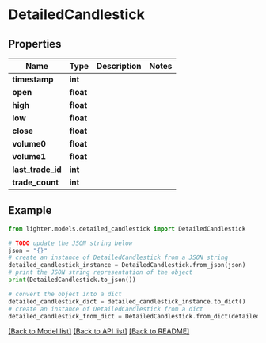 # DetailedCandlestick


## Properties

Name | Type | Description | Notes
------------ | ------------- | ------------- | -------------
**timestamp** | **int** |  | 
**open** | **float** |  | 
**high** | **float** |  | 
**low** | **float** |  | 
**close** | **float** |  | 
**volume0** | **float** |  | 
**volume1** | **float** |  | 
**last_trade_id** | **int** |  | 
**trade_count** | **int** |  | 

## Example

```python
from lighter.models.detailed_candlestick import DetailedCandlestick

# TODO update the JSON string below
json = "{}"
# create an instance of DetailedCandlestick from a JSON string
detailed_candlestick_instance = DetailedCandlestick.from_json(json)
# print the JSON string representation of the object
print(DetailedCandlestick.to_json())

# convert the object into a dict
detailed_candlestick_dict = detailed_candlestick_instance.to_dict()
# create an instance of DetailedCandlestick from a dict
detailed_candlestick_from_dict = DetailedCandlestick.from_dict(detailed_candlestick_dict)
```
[[Back to Model list]](../README.md#documentation-for-models) [[Back to API list]](../README.md#documentation-for-api-endpoints) [[Back to README]](../README.md)


